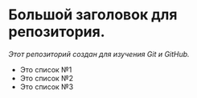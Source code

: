 # Большой заголовок для репозитория.
*Этот репозиторий создан для изучения Git и GitHub.*

- Это список №1
- Это список №2
- Это список №3
